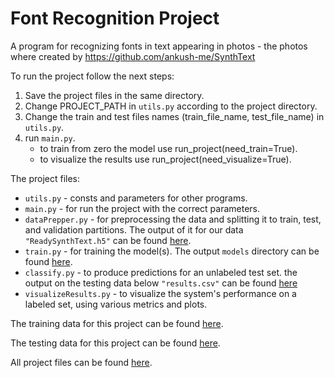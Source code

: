 # Font Recognition Project
A program for recognizing fonts in text appearing in photos - the photos where created by https://github.com/ankush-me/SynthText

To run the project follow the next steps:
1. Save the project files in the same directory.
2. Change PROJECT_PATH in `utils.py` according to the project directory.
3. Change the train and test files names (train_file_name, test_file_name) in `utils.py`.
4. run `main.py`.
    + to train from zero the model use run_project(need_train=True).
    + to visualize the results use run_project(need_visualize=True).


The project files:
+ `utils.py` - consts and parameters for other programs.
+ `main.py` - for run the project with the correct parameters.
+ `dataPrepper.py` - for preprocessing the data and splitting it to train, test, and validation partitions. The output of it for our data `"ReadySynthText.h5"` can be found [here](https://drive.google.com/file/d/1-2oiOvT17IcqxVPW1WUr67zhywSRdMRF/view?usp=share_link).
+ `train.py` - for training the model(s). The output `models` directory can be found [here](https://drive.google.com/drive/folders/16-LBT4u3U803QTWa25hfKgOUZ4-fjxOw?usp=sharing).
+ `classify.py` - to produce predictions for an unlabeled test set. the output on the testing data below `"results.csv"` can be found [here](https://drive.google.com/file/d/1qTR1PgJnWgjXQOxEi0Q_8sr7t39_Lh8t/view?usp=sharing)
+ `visualizeResults.py` - to visualize the system's performance on a labeled set, using various metrics and plots.


The training data for this project can be found [here](https://drive.google.com/file/d/1zZ2wiOGacEMtgM9VsFsP9g2Iug9CfVzM/view?usp=share_link).

The testing data for this project can be found [here](https://drive.google.com/file/d/1YwLcXqLArFSOtoepQw7nC1t4jC8CFxpI/view?usp=sharing).


All project files can be found [here](https://drive.google.com/drive/folders/179PUMEVEeKKPSA2gZ-nhxMNtaDlpJ4vo?usp=sharing).


